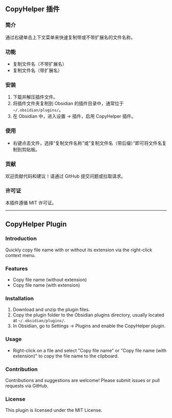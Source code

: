 ## CopyHelper 插件

### 简介

通过右键单击上下文菜单来快速复制带或不带扩展名的文件名称。

### 功能

- 复制文件名（不带扩展名）
- 复制文件名（带扩展名）

### 安装

1. 下载并解压插件文件。
2. 将插件文件夹复制到 Obsidian 的插件目录中，通常位于 `~/.obsidian/plugins/`。
3. 在 Obsidian 中，进入设置 -> 插件，启用 CopyHelper 插件。

### 使用

- 右键点击文件，选择“复制文件名称”或“复制文件名（带后缀）”即可将文件名复制到剪贴板。

### 贡献

欢迎贡献代码和建议！请通过 GitHub 提交问题或拉取请求。

### 许可证

本插件遵循 MIT 许可证。

---

## CopyHelper Plugin

### Introduction

Quickly copy file name with or without its extension via the right-click context menu.

### Features

- Copy file name (without extension)
- Copy file name (with extension)

### Installation

1. Download and unzip the plugin files.
2. Copy the plugin folder to the Obsidian plugins directory, usually located at `~/.obsidian/plugins/`.
3. In Obsidian, go to Settings -> Plugins and enable the CopyHelper plugin.

### Usage

- Right-click on a file and select "Copy file name" or "Copy file name (with extension)" to copy the file name to the clipboard.

### Contribution

Contributions and suggestions are welcome! Please submit issues or pull requests via GitHub.

### License

This plugin is licensed under the MIT License.
